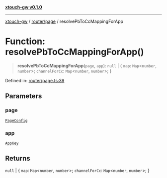 [**xtouch-gw v0.1.0**](../../../README.md)

***

[xtouch-gw](../../../README.md) / [router/page](../README.md) / resolvePbToCcMappingForApp

# Function: resolvePbToCcMappingForApp()

> **resolvePbToCcMappingForApp**(`page`, `app`): `null` \| \{ `map`: `Map`\<`number`, `number`\>; `channelForCc`: `Map`\<`number`, `number`\>; \}

Defined in: [router/page.ts:39](https://github.com/JulienCr/xtouch-gw/blob/4762a61efc98f67cb78942b4a0e2d9f4848bdf43/src/router/page.ts#L39)

## Parameters

### page

[`PageConfig`](../../../config/interfaces/PageConfig.md)

### app

[`AppKey`](../../../state/types/type-aliases/AppKey.md)

## Returns

`null` \| \{ `map`: `Map`\<`number`, `number`\>; `channelForCc`: `Map`\<`number`, `number`\>; \}
